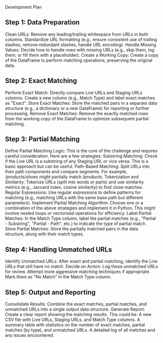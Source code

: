 Development Plan

## Step 1: Data Preparation

Clean URLs:
Remove any leading/trailing whitespace from URLs in both columns.
Standardize URL formatting (e.g., ensure consistent use of trailing slashes, remove redundant slashes, handle URL encoding).
Handle Missing Values:
Decide how to handle rows with missing URLs (e.g., skip them, log them, or fill them with a placeholder).
Create a Working Copy:
Create a copy of the DataFrame to perform matching operations, preserving the original data.

## Step 2: Exact Matching

Perform Exact Match:
Directly compare Live URLs and Staging URLs columns.
Create a new column (e.g., Match Type) and label exact matches as "Exact".
Store Exact Matches:
Store the matched pairs in a separate data structure (e.g., a dictionary or a new DataFrame) for reporting or further processing.
Remove Exact Matches:
Remove the exactly matched rows from the working copy of the DataFrame to optimize subsequent partial matching.

## Step 3: Partial Matching

Define Partial Matching Logic:
This is the core of the challenge and requires careful consideration. Here are a few strategies:
Substring Matching: Check if the Live URL is a substring of any Staging URL or vice versa. This is a basic approach but can be useful.
Path-Based Matching: Split URLs into their path components and compare segments. For example, /products/shoes might partially match /products.
Tokenization and Similarity: Tokenize URLs (split into words or parts) and use similarity metrics (e.g., Jaccard index, cosine similarity) to find close matches.
Regular Expressions: Use regular expressions to define patterns for matching (e.g., matching URLs with the same base path but different parameters).
Implement Partial Matching Algorithm:
Choose one or a combination of the above strategies and implement it in Python. This might involve nested loops or vectorized operations for efficiency.
Label Partial Matches:
In the Match Type column, label the partial matches (e.g., "Partial - Substring", "Partial - Path", etc.) to indicate the type of partial match.
Store Partial Matches:
Store the partially matched pairs in the data structure, along with their match types.

## Step 4: Handling Unmatched URLs

Identify Unmatched URLs:
After exact and partial matching, identify the Live URLs that still have no match.
Decide on Action:
Log these unmatched URLs for review.
Attempt more aggressive matching techniques if appropriate.
Mark them as "No Match" in the Match Type column.

## Step 5: Output and Reporting

Consolidate Results:
Combine the exact matches, partial matches, and unmatched URLs into a single output data structure.
Generate Report:
Create a clear report showing the matching results. This could be:
A new CSV file with Live URLs, Staging URLs, and Match Type columns.
A summary table with statistics on the number of exact matches, partial matches (by type), and unmatched URLs.
A detailed log of all matches and any issues encountered.

